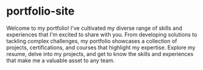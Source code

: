 # portfolio-site
Welcome to my portfolio! I've cultivated my diverse range of skills and experiences that I'm excited to share with you. From developing solutions to tackling complex challenges, my portfolio showcases a collection of projects, certifications, and courses that highlight my expertise. Explore my resume, delve into my projects, and get to know the skills and experiences that make me a valuable asset to any team.
